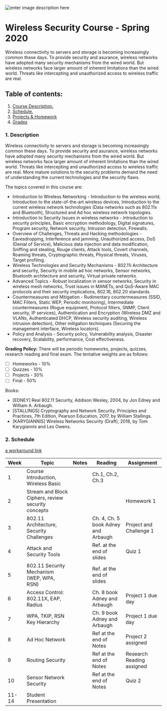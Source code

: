 
![enter image description here](https://www.uit.edu.vn/sites/vi/files/banner.png)

# Wireless Security Course - Spring 2020

Wireless connectivity to servers and storage is becoming increasingly common these days. To provide security and asurance, wireless networks have adopted many security mechanisms from the wired world. But wireless networks face larger amount of inherent limitations than the wired world. Threats like intercepting and unauthorized access to wireless traffic are real.


## Table of contents:
1.  [ Course Description. ](#desc)  
2. [ Schedule. ](#schedule)  
3. [Projects & Homework](#projects)
4. [Grades](#grade)
  
<a  name="desc"></a>  
### 1. Description  
  
Wireless connectivity to servers and storage is becoming increasingly common these days. To provide security and asurance, wireless networks have adopted many security mechanisms from the wired world. But wireless networks face larger amount of inherent limitations than the wired world. Threats like intercepting and unauthorized access to wireless traffic are real. More mature solutions to the security problems demand the need of understanding the current technologies and the security flaws.

The topics covered in this course are:

 - Introduction to Wireless Networking - Introduction to the wireless world, Introduction to the state-of-the-art wireless devices, Introduction to the current wireless network technologies (Data networks such as 802.11x and Bluetooth), Structured and Ad hoc wireless network topologies.
 - Introduction to Security Issues in wireless networks - Introduction to security principles, Basic encryption methodology, Digital signatures, Program security, Network security, Intrusion detection, Firewalls.
 - Overview of Challenges, Threats and Hacking methodologies - Eavesdropping, Interference and jamming, Unauthorized access, DoS (Denial of Service), Malicious data injection and data modification, Sniffing and stealing, Rouge clients, Attack tools, Covert channels, Roaming threats, Cryptographic threats, Physical threats, Viruses, Target profiling.
 - Wireless Technologies and Security Mechanisms - 802.11i Architecture and security, Security in mobile ad hoc networks, Sensor networks, Bluetooth architecture and security, Virtual private networks.
 - Advanced Topics - Robust localization in sensor networks, Security in wireless mesh networks, Trust issues in MANETs, and QoS-Aware MAC protocols and their security implications, 802.16, 802.20 standards.
 - Countermeasures and Mitigation - Rudimentary countermeasures (SSID, MAC Filters, Static WEP, Periodic monitoring), Intermediate countermeasures (Rogue equipment, Protocol filters, SNMP, Client security, IP services), Authentication and Encryption (Wireless DMZ and VLANs, Authenticated DHCP, Wireless security auditing, Wireless intrusion detection), Other mitigation techniques (Securing the management interface, Wireless locators).
 - Policy and Analysis - Security policy, Vulnerability analysis, Disaster recovery, Scalability, performance, Cost effectiveness.
 
**Grading Policy:** There will be periodic homeworks, projects, quizzes, research reading and final exam. The tentative weights are as follows: 
 - [ ] Homeworks - 10%
 - [ ] Quizzes - 10%
 - [ ] Projects - 30%
 - [ ] Final - 50%

Books: 
-   [EDNEY] Real 802.11 Security, Addison Wesley, 2004,   by Jon Edney and William A. Arbaugh.
-   [STALLINGS] Cryptography and Network Security, Principles and Practices, 7th Edition, Pearson Education, 2017,  by William Stallings.
-   [KARYGIANNIS] Wireless Networks Security (Draft),  2018,  by Tom Karygiannis and Les Owens.
  
<a  name="schedule"></a>  
### 2. Schedule

[a workaround link](resourses/slides/lec-01-wlan-basics.ppt)

| Week | Topic  |  Notes | Reading |  Assignment
|--|--|-- | -- | -- |
| 1 | Course Introduction, Wireless Basic | | Ch.1, Ch.2, Ch.3 |  | 
| 2 | Stream and Block Ciphers, review security concepts | |  | Homework 1  | 
| 3 | 802.11 Architecture, Security Challenges | | Ch. 4, Ch. 5 book Adney and Arbaugh  | Project and Challenge 1  | 
| 4 | Attack and Security Tools | | Ref. at the end of slides  | Quiz 1  | 
| 5 | 802.11 Security Mechanism (WEP, WPA, RSN) | | Ref. at the end of slides  |   | 
| 6 | Access Control: 802.11X, EAP, Radius | | Ch. 8 book Adney and Arbaugh  |  Project 1 due day  | 
| 7 | WPA, TKIP, RSN Key Hierarchy | | Ch. 9 book Adney and Arbaugh  |  Project 1 due day  | 
| 8 | Ad Hoc Network | | Ref at the end of Notes  |  Project 2 assigned  | 
| 9 | Routing Security | | Ref at the end of Notes  |  Research Reading assigned | 
| 10 | Sensor Network Security | | Ref at the end of Notes  |  Quiz 2 | 
| 11-14 | Student Presentation | |   |  |










